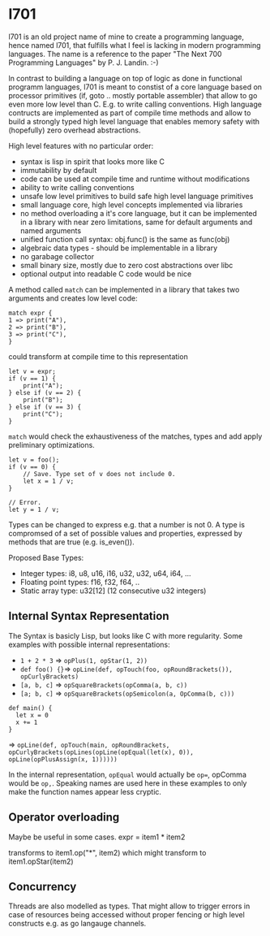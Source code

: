 # l701

l701 is an old project name of mine to create a programming language, hence named l701, that fulfills what I feel is lacking in modern programming languages.
The name is a reference to the paper "The Next 700 Programming Languages" by P. J. Landin. :-)

ln contrast to building a language on top of logic as done in functional programm languages,
l701 is meant to constist of a core language based on processor primitives (if, goto .. mostly portable assembler) that allow to go even more low level than C. E.g. to write calling conventions.
High language contructs are implemented as part of compile time methods and allow to build a strongly typed high level language that enables memory safety with (hopefully) zero overhead abstractions.

High level features with no particular order:

- syntax is lisp in spirit that looks more like C
- immutability by default
- code can be used at compile time and runtime without modifications
- ability to write calling conventions
- unsafe low level primitives to build safe high level language primitives
- small language core, high level concepts implemented via libraries
- no method overloading a it's core language, but it can be implemented in a library with near zero limitations, same for default arguments and named arguments
- unified function call syntax: obj.func() is the same as func(obj)
- algebraic data types - should be implementable in a library
- no garabage collector
- small binary size, mostly due to zero cost abstractions over libc
- optional output into readable C code would be nice

A method called `match` can be implemented in a library that takes two arguments and creates low level code:
```
match expr {
1 => print("A"),
2 => print("B"),
3 => print("C"),
}
```
could transform at compile time to this representation
```
let v = expr;
if (v == 1) {
	print("A");
} else if (v == 2) {
	print("B");
} else if (v == 3) {
	print("C");
}
```

`match` would check the exhaustiveness of the matches, types and add apply preliminary optimizations.

```
let v = foo();
if (v == 0) {
	// Save. Type set of v does not include 0. 
	let x = 1 / v;
}

// Error.
let y = 1 / v;
```
Types can be changed to express e.g. that a number is not 0.
A type is compromsed of a set of possible values and properties, expressed by methods that are true (e.g. is_even()).


Proposed Base Types:
* Integer types: i8, u8, u16, i16, u32, u32, u64, i64, ...
* Floating point types: f16, f32, f64, ..
* Static array type: u32[12] (12 consecutive u32 integers)

## Internal Syntax Representation

The Syntax is basicly Lisp, but looks like C with more regularity.
Some examples with possible internal representations:

* `1 + 2 * 3` => `opPlus(1, opStar(1, 2))`
* `def foo() {}`=> `opLine(def, opTouch(foo, opRoundBrackets()), opCurlyBrackets)`
* `[a, b, c]` => `opSquareBrackets(opComma(a, b, c))`
* `[a; b, c]` => `opSquareBrackets(opSemicolon(a, OpComma(b, c)))`

```
def main() {
  let x = 0
  x += 1
}
```
=>
`opLine(def, opTouch(main, opRoundBrackets, opCurlyBrackets(opLines(opLine(opEqual(let(x), 0)), opLine(opPlusAssign(x, 1))))))`

In the internal representation, `opEqual` would actually be `op=`, opComma would be `op,`.
Speaking names are used here in these examples to only make the function names appear less cryptic.

## Operator overloading
Maybe be useful in some cases.
expr = item1 * item2

transforms to item1.op("*", item2) which might transform to item1.opStar(item2)

## Concurrency
Threads are also modelled as types. That might allow to trigger errors in case of resources being accessed without proper fencing or high level constructs e.g. as  go langauge channels.
